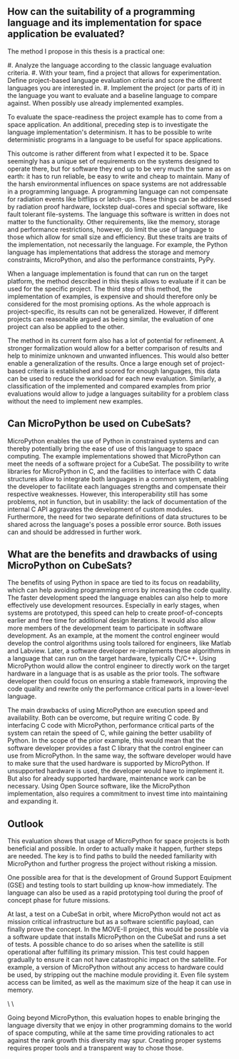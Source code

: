 How can the suitability of a programming language and its implementation for space application be evaluated?
----------------------------------------------------------

The method I propose in this thesis is a practical one:

#. Analyze the language according to the classic language evaluation criteria.
#. With your team, find a project that allows for experimentation. Define project-based language evaluation criteria and score the different languages you are interested in.
#. Implement the project (or parts of it) in the language you want to evaluate and a baseline language to compare against. When possibly use already implemented examples.

To evaluate the space-readiness the project example has to come from a space application. An additional, preceding step is to investigate the language implementation's determinism. It has to be possible to write deterministic programs in a language to be useful for space applications.

This outcome is rather different from what I expected it to be. Space seemingly has a unique set of requirements on the systems designed to operate there, but for software they end up to be very much the same as on earth: it has to run reliable, be easy to write and cheap to maintain. Many of the harsh environmental influences on space systems are not addressable in a programming language. A programming language can not compensate for radiation events like bitflips or latch-ups. These things can be addressed by radiation proof hardware, lockstep dual-cores and special software, like fault tolerant file-systems. The language this software is written in does not matter to the functionality.
Other requirements, like the memory, storage and performance restrictions, however, do limit the use of language to those which allow for small size and efficiency. But these traits are traits of the implementation, not necessarily the language. For example, the Python language has implementations that address the storage and memory constraints, MicroPython, and also the performance constraints, PyPy.

When a language implementation is found that can run on the target platform, the method described in this thesis allows to evaluate if it can be used for the specific project. The third step of this method, the implementation of examples, is expensive and should therefore only be considered for the most promising options. As the whole approach is project-specific, its results can not be generalized. However, if different projects can reasonable argued as being similar, the evaluation of one project can also be applied to the other.

The method in its current form also has a lot of potential for refinement. A stronger formalization would allow for a better comparison of results and help to minimize unknown and unwanted influences. This would also better enable a generalization of the results. Once a large enough set of project-based criteria is established and scored for enough languages, this data can be used to reduce the workload for each new evaluation. Similarly, a classification of the implemented and compared examples from prior evaluations would allow to judge a languages suitability for a problem class without the need to implement new examples.

Can MicroPython be used on CubeSats?
------------------------------------

MicroPython enables the use of Python in constrained systems and can thereby potentially bring the ease of use of this language to space computing. The example implementations showed that MicroPython can meet the needs of a software project for a CubeSat. The possibility to write libraries for MicroPython in C, and the facilities to interface with C data structures allow to integrate both languages in a common system, enabling the developer to facilitate each languages strengths and compensate their respective weaknesses. However, this interoperability still has some problems, not in function, but in usability: the lack of documentation of the internal C API aggravates the development of custom modules. Furthermore, the need for two separate definitions of data structures to be shared across the language's poses a possible error source. Both issues can and should be addressed in further work.

What are the benefits and drawbacks of using MicroPython on CubeSats?
---------------------------------------------------------------------

The benefits of using Python in space are tied to its focus on readability, which can help avoiding programming errors by increasing the code quality. The faster development speed the language enables can also help to more effectively use development resources. Especially in early stages, when systems are prototyped, this speed can help to create proof-of-concepts earlier and free time for additional design iterations. It would also allow more members of the development team to participate in software development. As an example, at the moment the control engineer would develop the control algorithms using tools tailored for engineers, like Matlab and Labview. Later, a software developer re-implements these algorithms in a language that can run on the target hardware, typically C/C++. Using MicroPython would allow the control engineer to directly work on the target hardware in a language that is as usable as the prior tools. The software developer then could focus on ensuring a stable framework, improving the code quality and rewrite only the performance critical parts in a lower-level language.

The main drawbacks of using MicroPython are execution speed and availability. Both can be overcome, but require writing C code. By interfacing C code with MicroPython, performance critical parts of the system can retain the speed of C, while gaining the better usability of Python. In the scope of the prior example, this would mean that the software developer provides a fast C library that the control engineer can use from MicroPython. In the same way, the software developer would have to make sure that the used hardware is supported by MicroPython. If unsupported hardware is used, the developer would have to implement it. But also for already supported hardware, maintenance work can be necessary. Using Open Source software, like the MicroPython implementation, also requires a commitment to invest time into maintaining and expanding it.

Outlook
-------

This evaluation shows that usage of MicroPython for space projects is both beneficial and possible. In order to actually make it happen, further steps are needed. The key is to find paths to build the needed familiarity with MicroPython and further progress the project without risking a mission.

One possible area for that is the development of Ground Support Equipment (GSE) and testing tools to start building up know-how immediately. The language can also be used as a rapid prototyping tool during the proof of concept phase for future missions.

At last, a test on a CubeSat in orbit, where MicroPython would not act as mission critical infrastructure but as a software scientific payload, can finally prove the concept. In the MOVE-II project, this would be possible via a software update that installs MicroPython on the CubeSat and runs a set of tests. A possible chance to do so arises when the satellite is still operational after fulfilling its primary mission. This test could happen gradually to ensure it can not have catastrophic impact on the satellite. For example, a version of MicroPython without any access to hardware could be used, by stripping out the machine module providing it. Even file system access can be limited, as well as the maximum size of the heap it can use in memory.

\\ \\

Going beyond MicroPython, this evaluation hopes to enable bringing the language diversity that we enjoy in other programming domains to the world of space computing, while at the same time providing rationales to act against the rank growth this diversity may spur. Creating proper systems requires proper tools and a transparent way to chose those.
